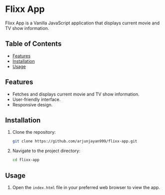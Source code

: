 # Flixx App

Flixx App is a Vanilla JavaScript application that displays current movie and TV show information.

## Table of Contents

- [Features](#features)
- [Installation](#installation)
- [Usage](#usage)

## Features

- Fetches and displays current movie and TV show information.
- User-friendly interface.
- Responsive design.

## Installation

1. Clone the repository:
   ```bash
   git clone https://github.com/arjunjayan999/flixx-app.git
   ```
2. Navigate to the project directory:
   ```bash
   cd flixx-app
   ```

## Usage

1. Open the `index.html` file in your preferred web browser to view the app.

